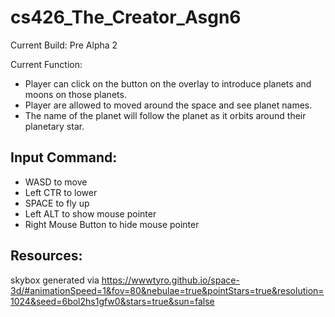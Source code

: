 # cs426_The_Creator_Asgn6
Current Build: Pre Alpha 2

Current Function: 
- Player can click on the button on the overlay to introduce planets and moons on those planets.
- Player are allowed to moved around the space and see planet names.
- The name of the planet will follow the planet as it orbits around their planetary star.

## Input Command:
- WASD to move
- Left CTR to lower
- SPACE to fly up
- Left ALT to show mouse pointer
- Right Mouse Button to hide mouse pointer

## Resources:
skybox generated via
https://wwwtyro.github.io/space-3d/#animationSpeed=1&fov=80&nebulae=true&pointStars=true&resolution=1024&seed=6bol2hs1gfw0&stars=true&sun=false
